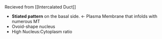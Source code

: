 Recieved from [[Intercalated Duct]]
- **Stiated pattern** on the basal side. <- Plasma Membrane that infolds with numerous MT
- Ovoid-shape nucleus
- High Nucleus:Cytoplasm ratio